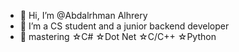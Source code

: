 - 👋 Hi, I’m @Abdalrhman Alhrery 
- 👀 I’m a CS student and a junior backend developer
- 🤖 mastering ☆C# ☆Dot Net ☆C/C++ ☆Python

<!---
alhrery2003/alhrery2003 is a ✨ special ✨ repository because its `README.md` (this file) appears on your GitHub profile.
You can click the Preview link to take a look at your changes.
--->

